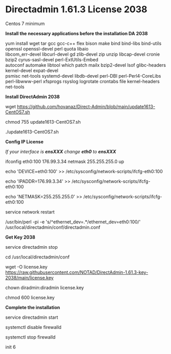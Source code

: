 # Directadmin 1.61.3 License 2038
 
 Centos 7 minimum

**Install the necessary applications before the installation DA 2038**

yum install wget tar gcc gcc-c++ flex bison make bind bind-libs bind-utils openssl openssl-devel perl quota libaio \
libcom_err-devel libcurl-devel gd zlib-devel zip unzip libcap-devel cronie bzip2 cyrus-sasl-devel perl-ExtUtils-Embed \
autoconf automake libtool which patch mailx bzip2-devel lsof glibc-headers kernel-devel expat-devel \
psmisc net-tools systemd-devel libdb-devel perl-DBI perl-Perl4-CoreLibs perl-libwww-perl xfsprogs rsyslog logrotate crontabs file kernel-headers net-tools

**Install DirectAdmin 2038**

wget https://github.com/hovanaz/Direct-Admin/blob/main/update1613-CentOS7.sh

chmod 755 update1613-CentOS7.sh

./update1613-CentOS7.sh

**Config IP License**

*If your interface is **ensXXX** change **eth0** to **ensXXX***

ifconfig eth0:100 176.99.3.34 netmask 255.255.255.0 up

echo 'DEVICE=eth0:100' >> /etc/sysconfig/network-scripts/ifcfg-eth0:100

echo 'IPADDR=176.99.3.34' >> /etc/sysconfig/network-scripts/ifcfg-eth0:100

echo 'NETMASK=255.255.255.0' >> /etc/sysconfig/network-scripts/ifcfg-eth0:100

service network restart

/usr/bin/perl -pi -e 's/^ethernet_dev=.*/ethernet_dev=eth0:100/' /usr/local/directadmin/conf/directadmin.conf

**Get Key 2038**

service directadmin stop

cd /usr/local/directadmin/conf

wget -O license.key https://raw.githubusercontent.com/NOTAD/DirectAdmin-1.61.3-key-2038/main/license.key

chown diradmin:diradmin license.key

chmod 600 license.key

**Complete the installation**

service directadmin start 

systemctl disable firewalld

systemctl stop firewalld

init 6

